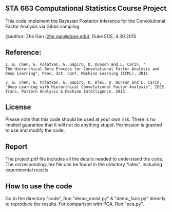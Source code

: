 ## STA 663 Computational Statistics Course Project

This code implement the Bayesian Posterior Inference for the Convolutional Factor Analysis 
via Gibbs sampling

@author: Zhe Gan (zhe.gan@duke.edu), Duke ECE, 4.30.2015

## Reference:

    1. B. Chen, G. Polatkan, G. Sapiro, D. Dunson and L. Carin, "
    The Hierarchical Beta Process for Convolutional Factor Analysis and 
    Deep Learning", Proc. Int. Conf. Machine Learning (ICML), 2011

    2. B. Chen, G. Polatkan, G. Sapiro, D. Blei, D. Dunson and L. Carin, 
    "Deep Learning with Hierarchical Convolutional Factor Analysis", IEEE 
    Trans. Pattern Analysis & Machine Intelligence, 2013.

## License

Please note that this code should be used at your own risk. There is no implied guarantee that it will
not do anything stupid. Permission is granted to use and modify the code.

## Report

The project.pdf file includes all the details needed to understand the code. The corresponding .tex file can be found 
in the directory "latex", including experimental results.

## How to use the code

Go to the directory "code", Run "demo_mnist.py" & "demo_face.py" directly to reproduce the results.
For comparison with PCA, Run "pca.py". 

